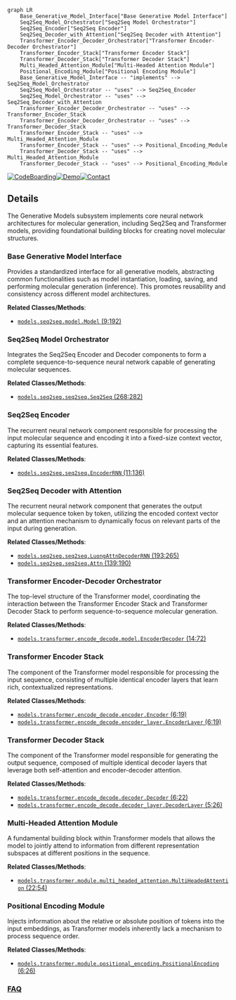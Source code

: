 ```mermaid
graph LR
    Base_Generative_Model_Interface["Base Generative Model Interface"]
    Seq2Seq_Model_Orchestrator["Seq2Seq Model Orchestrator"]
    Seq2Seq_Encoder["Seq2Seq Encoder"]
    Seq2Seq_Decoder_with_Attention["Seq2Seq Decoder with Attention"]
    Transformer_Encoder_Decoder_Orchestrator["Transformer Encoder-Decoder Orchestrator"]
    Transformer_Encoder_Stack["Transformer Encoder Stack"]
    Transformer_Decoder_Stack["Transformer Decoder Stack"]
    Multi_Headed_Attention_Module["Multi-Headed Attention Module"]
    Positional_Encoding_Module["Positional Encoding Module"]
    Base_Generative_Model_Interface -- "implements" --> Seq2Seq_Model_Orchestrator
    Seq2Seq_Model_Orchestrator -- "uses" --> Seq2Seq_Encoder
    Seq2Seq_Model_Orchestrator -- "uses" --> Seq2Seq_Decoder_with_Attention
    Transformer_Encoder_Decoder_Orchestrator -- "uses" --> Transformer_Encoder_Stack
    Transformer_Encoder_Decoder_Orchestrator -- "uses" --> Transformer_Decoder_Stack
    Transformer_Encoder_Stack -- "uses" --> Multi_Headed_Attention_Module
    Transformer_Encoder_Stack -- "uses" --> Positional_Encoding_Module
    Transformer_Decoder_Stack -- "uses" --> Multi_Headed_Attention_Module
    Transformer_Decoder_Stack -- "uses" --> Positional_Encoding_Module
```

[![CodeBoarding](https://img.shields.io/badge/Generated%20by-CodeBoarding-9cf?style=flat-square)](https://github.com/CodeBoarding/CodeBoarding)[![Demo](https://img.shields.io/badge/Try%20our-Demo-blue?style=flat-square)](https://www.codeboarding.org/demo)[![Contact](https://img.shields.io/badge/Contact%20us%20-%20contact@codeboarding.org-lightgrey?style=flat-square)](mailto:contact@codeboarding.org)

## Details

The Generative Models subsystem implements core neural network architectures for molecular generation, including Seq2Seq and Transformer models, providing foundational building blocks for creating novel molecular structures.

### Base Generative Model Interface
Provides a standardized interface for all generative models, abstracting common functionalities such as model instantiation, loading, saving, and performing molecular generation (inference). This promotes reusability and consistency across different model architectures.


**Related Classes/Methods**:

- <a href="https://github.com/MolecularAI/deep-molecular-optimization/blob/main/models/seq2seq/model.py#L9-L192" target="_blank" rel="noopener noreferrer">`models.seq2seq.model.Model` (9:192)</a>


### Seq2Seq Model Orchestrator
Integrates the Seq2Seq Encoder and Decoder components to form a complete sequence-to-sequence neural network capable of generating molecular sequences.


**Related Classes/Methods**:

- <a href="https://github.com/MolecularAI/deep-molecular-optimization/blob/main/models/seq2seq/seq2seq.py#L268-L282" target="_blank" rel="noopener noreferrer">`models.seq2seq.seq2seq.Seq2Seq` (268:282)</a>


### Seq2Seq Encoder
The recurrent neural network component responsible for processing the input molecular sequence and encoding it into a fixed-size context vector, capturing its essential features.


**Related Classes/Methods**:

- <a href="https://github.com/MolecularAI/deep-molecular-optimization/blob/main/models/seq2seq/seq2seq.py#L11-L136" target="_blank" rel="noopener noreferrer">`models.seq2seq.seq2seq.EncoderRNN` (11:136)</a>


### Seq2Seq Decoder with Attention
The recurrent neural network component that generates the output molecular sequence token by token, utilizing the encoded context vector and an attention mechanism to dynamically focus on relevant parts of the input during generation.


**Related Classes/Methods**:

- <a href="https://github.com/MolecularAI/deep-molecular-optimization/blob/main/models/seq2seq/seq2seq.py#L193-L265" target="_blank" rel="noopener noreferrer">`models.seq2seq.seq2seq.LuongAttnDecoderRNN` (193:265)</a>
- <a href="https://github.com/MolecularAI/deep-molecular-optimization/blob/main/models/seq2seq/seq2seq.py#L139-L190" target="_blank" rel="noopener noreferrer">`models.seq2seq.seq2seq.Attn` (139:190)</a>


### Transformer Encoder-Decoder Orchestrator
The top-level structure of the Transformer model, coordinating the interaction between the Transformer Encoder Stack and Transformer Decoder Stack to perform sequence-to-sequence molecular generation.


**Related Classes/Methods**:

- <a href="https://github.com/MolecularAI/deep-molecular-optimization/blob/main/models/transformer/encode_decode/model.py#L14-L72" target="_blank" rel="noopener noreferrer">`models.transformer.encode_decode.model.EncoderDecoder` (14:72)</a>


### Transformer Encoder Stack
The component of the Transformer model responsible for processing the input sequence, consisting of multiple identical encoder layers that learn rich, contextualized representations.


**Related Classes/Methods**:

- <a href="https://github.com/MolecularAI/deep-molecular-optimization/blob/main/models/transformer/encode_decode/encoder.py#L6-L19" target="_blank" rel="noopener noreferrer">`models.transformer.encode_decode.encoder.Encoder` (6:19)</a>
- <a href="https://github.com/MolecularAI/deep-molecular-optimization/blob/main/models/transformer/encode_decode/encoder_layer.py#L6-L19" target="_blank" rel="noopener noreferrer">`models.transformer.encode_decode.encoder_layer.EncoderLayer` (6:19)</a>


### Transformer Decoder Stack
The component of the Transformer model responsible for generating the output sequence, composed of multiple identical decoder layers that leverage both self-attention and encoder-decoder attention.


**Related Classes/Methods**:

- <a href="https://github.com/MolecularAI/deep-molecular-optimization/blob/main/models/transformer/encode_decode/decoder.py#L6-L22" target="_blank" rel="noopener noreferrer">`models.transformer.encode_decode.decoder.Decoder` (6:22)</a>
- <a href="https://github.com/MolecularAI/deep-molecular-optimization/blob/main/models/transformer/encode_decode/decoder_layer.py#L5-L26" target="_blank" rel="noopener noreferrer">`models.transformer.encode_decode.decoder_layer.DecoderLayer` (5:26)</a>


### Multi-Headed Attention Module
A fundamental building block within Transformer models that allows the model to jointly attend to information from different representation subspaces at different positions in the sequence.


**Related Classes/Methods**:

- <a href="https://github.com/MolecularAI/deep-molecular-optimization/blob/main/models/transformer/module/multi_headed_attention.py#L22-L54" target="_blank" rel="noopener noreferrer">`models.transformer.module.multi_headed_attention.MultiHeadedAttention` (22:54)</a>


### Positional Encoding Module
Injects information about the relative or absolute position of tokens into the input embeddings, as Transformer models inherently lack a mechanism to process sequence order.


**Related Classes/Methods**:

- <a href="https://github.com/MolecularAI/deep-molecular-optimization/blob/main/models/transformer/module/positional_encoding.py#L6-L26" target="_blank" rel="noopener noreferrer">`models.transformer.module.positional_encoding.PositionalEncoding` (6:26)</a>




### [FAQ](https://github.com/CodeBoarding/GeneratedOnBoardings/tree/main?tab=readme-ov-file#faq)